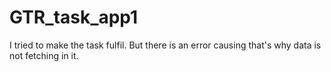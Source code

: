 # GTR_task_app1
I tried to make the task fulfil. But there is an error causing that's why data is not fetching in it.
